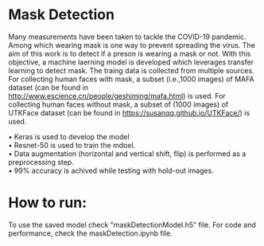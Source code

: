 # Mask Detection
Many measurements have been taken to tackle the COVID-19 pandemic. Among which wearing mask is one way to prevent spreading the virus. The aim of this work is to detect if a preson is wearing a mask or not. With this objective, a machine laerning model is developed which leverages transfer learning to detect mask. The traing data is collected from multiple sources. For collecting human faces with mask, a subset (i.e.,1000 images) of MAFA dataset (can be found in http://www.escience.cn/people/geshiming/mafa.html) is used. For collecting human faces without mask, a subset of (1000 images) of UTKFace dataset (can be found in https://susanqq.github.io/UTKFace/) is used.

• Keras is used to develop the model <br>
• Resnet-50 is used to train the mdoel. <br>
• Data augmentation (horizontal and vertical shift, flip) is performed as a preprocessing step. <br>
• 99% accuracy is achived while testing with hold-out images. <br>

# How to run:
To use the saved model check "maskDetectionModel.h5" file. For code and performance, check the maskDetection.ipynb file.
